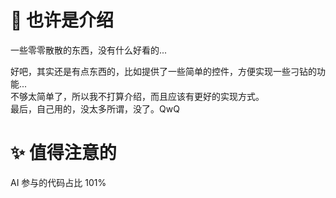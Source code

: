# 🎐 也许是介绍

一些零零散散的东西，没有什么好看的...

好吧，其实还是有点东西的，比如提供了一些简单的控件，方便实现一些刁钻的功能...</br>
不够太简单了，所以我不打算介绍，而且应该有更好的实现方式。</br>
最后，自己用的，没太多所谓，没了。QwQ  

# ✨ 值得注意的

AI 参与的代码占比 101%
